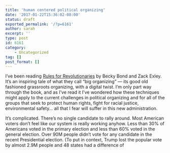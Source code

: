 ```yaml
---
title: 'human centered political organizing'
date: '2017-01-22T15:36:02-08:00'
status: draft
exported_permalink: '/?p=6161'
author: sarah
excerpt: ''
type: post
id: 6161
category:
    - Uncategorized
tag: []
post_format: []
---
```

I’ve been reading [Rules for Revolutionaries](https://www.amazon.com/dp/B01MG20YZ0/ref=dp-kindle-redirect?_encoding=UTF8&btkr=1) by Becky Bond and Zack Exley. It’s an inspiring tale of what they call “big organizing” — its good old fashioned grassroots organizing, with a digital twist. I’m only part way through the book, and as I’ve read it I’ve wondered how these techniques might apply to the current challenges in political organizing and for all of the groups that seek to protect human rights, fight for racial justice, environmental safety… all that I fear will suffer in this new administration.

It’s complicated. There’s no single candidate to rally around. Most American voters don’t feel like our system is really working anyhow. Less than 30% of Americans voted in the primary election and less than 60% voted in the general election. Over 90M people didn’t vote for any candidate in the recent Presidential election. (To put in context, Trump lost the popular vote by almost 2.9M people and 48 states had a difference of
